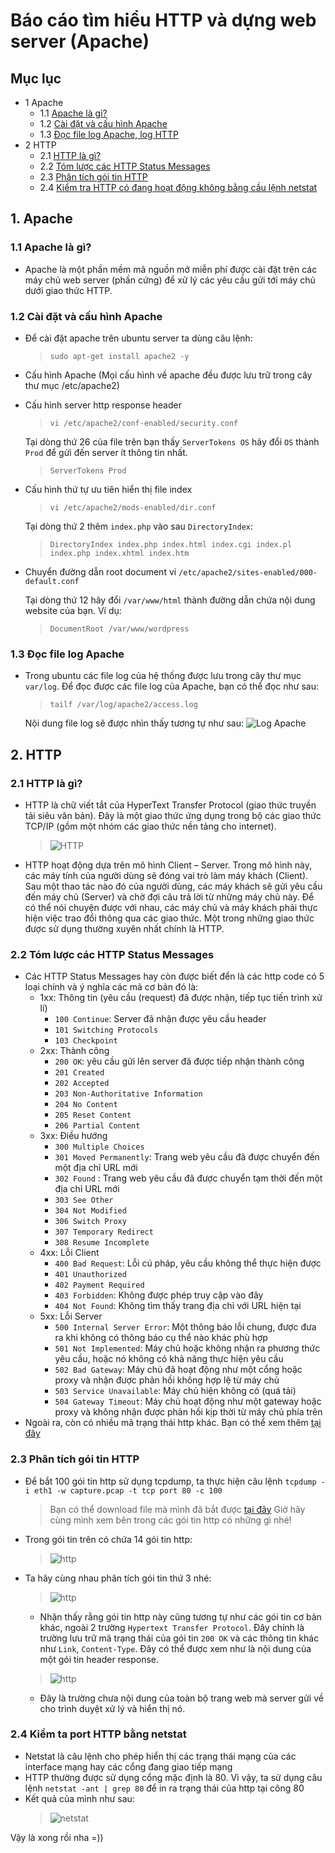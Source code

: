 # Báo cáo tìm hiểu HTTP và dựng web server (Apache)


## Mục lục
- 1 Apache
	- 1.1 [Apache là gì?](#apache)
	- 1.2 [Cài đặt và cấu hình Apache](#setupApache)
	- 1.3 [Đọc file log Apache, log HTTP](#readlog)
- 2 HTTP
	- 2.1 [HTTP là gì?](#http)
	- 2.2 [Tóm lược các HTTP Status Messages](#httpCode)
	- 2.3 [Phân tích gói tin HTTP](#httpAla)
	- 2.4 [Kiểm tra HTTP có đang hoạt động không bằng cầu lệnh netstat](#test)


## 1. Apache
### 1.1 Apache là gì?
<a name="apache"></a>
- Apache là một phần mềm mã nguồn mở miễn phí được cài đặt trên các máy chủ web server (phần cứng) để xử lý các yêu cầu gửi tới máy chủ dưới giao thức HTTP.

### 1.2 Cài đặt và cấu hình Apache
<a name="setupApache"></a>
- Để cài đặt apache trên ubuntu server ta dùng câu lệnh:
	> `sudo apt-get install apache2 -y`
- Cấu hình Apache
(Mọi cấu hình về apache đều được lưu trữ trong cây thư mục /etc/apache2)

- Cấu hình server http response header
	> `vi /etc/apache2/conf-enabled/security.conf`

	Tại dòng thứ 26 của file trên bạn thấy `ServerTokens OS` hãy đổi `OS` thành `Prod` để gửi đến server ít thông tin nhất.
	> `ServerTokens Prod`

- Cấu hình thứ tự ưu tiên hiển thị file index
	> `vi /etc/apache2/mods-enabled/dir.conf`

	Tại dòng thứ 2 thêm `index.php` vào sau `DirectoryIndex`:
	> `DirectoryIndex index.php index.html index.cgi index.pl index.php index.xhtml index.htm`

- Chuyển đường dẫn root document
	vi `/etc/apache2/sites-enabled/000-default.conf`

	Tại dòng thứ 12 hãy đổi `/var/www/html` thành đường dẫn chứa nội dung website của bạn. Ví dụ:
	> `DocumentRoot /var/www/wordpress`

### 1.3 Đọc file log Apache
<a name="readlog"></a>
- Trong ubuntu các file log của hệ thống được lưu trong cây thư mục `var/log`. Để đọc được các file log của Apache, bạn có thể đọc như sau:
    > `tailf /var/log/apache2/access.log`
	
	Nội dung file log sẽ được nhìn thấy tương tự như sau:
	![Log Apache](../Pictures/Apache&HTTP/logApache.png)
## 2. HTTP
### 2.1 HTTP là gì?
<a name="http"></a>
- HTTP là chữ viết tắt của HyperText Transfer Protocol (giao thức truyền tải siêu văn bản). Đây là một giao thức ứng dụng trong bộ các giao thức TCP/IP (gồm một nhóm các giao thức nền tảng cho internet).
	> ![HTTP](../Pictures/Apache&HTTP/http.jpg)
- HTTP hoạt động dựa trên mô hình Client – Server. Trong mô hình này, các máy tính của người dùng sẽ đóng vai trò làm máy khách (Client). Sau một thao tác nào đó của người dùng, các máy khách sẽ gửi yêu cầu đến máy chủ (Server) và chờ đợi câu trả lời từ những máy chủ này. Để có thể nói chuyện được với nhau, các máy chủ và máy khách phải thực hiện việc trao đổi thông qua các giao thức. Một trong những giao thức được sử dụng thường xuyên nhất chính là HTTP.

### 2.2 Tóm lược các HTTP Status Messages
<a name="httpCode"></a>
- Các HTTP Status Messages hay còn được biết đển là các http code có 5 loại chính và ý nghĩa các mã cơ bản đó là:
	+ 1xx: Thông tin (yêu cầu (request) đã được nhận, tiếp tục tiến trình xử lí)
		- `100 Continue`: Server đã nhận được yêu cầu header
		- `101 Switching Protocols`
		- `103 Checkpoint`
	+ 2xx: Thành công
		- `200 OK`: yêu cầu gửi lên server đã được tiếp nhận thành công
		- `201 Created`
		- `202 Accepted`
		- `203 Non-Authoritative Information`
		- `204 No Content`
		- `205 Reset Content`
		- `206 Partial Content`
	+ 3xx: Điều hướng
		- `300 Multiple Choices`
		- `301 Moved Permanently`: Trang web yêu cầu đã được chuyển đến một địa chỉ URL mới
		- `302 Found` : Trang web yêu cầu đã được chuyển tạm thời đến một địa chỉ URL mới
		- `303 See Other`
		- `304 Not Modified`
		- `306 Switch Proxy`
		- `307 Temporary Redirect`
		- `308 Resume Incomplete`
	+ 4xx: Lỗi Client
		- `400 Bad Request`: Lỗi cú pháp, yêu cầu không thể thực hiện được
		- `401 Unauthorized`
		- `402 Payment Required`
		- `403 Forbidden`: Không được phép truy cập vào đây
		- `404 Not Found`: Không tìm thấy trang địa chỉ với URL hiện tại
	+ 5xx: Lỗi Server
		- `500 Internal Server Error`: Một thông báo lỗi chung, được đưa ra khi không có thông báo cụ thể nào khác phù hợp
		- `501 Not Implemented`: Máy chủ hoặc không nhận ra phương thức yêu cầu, hoặc nó không có khả năng thực hiện yêu cầu
		- `502 Bad Gateway`: Máy chủ đã hoạt động như một cổng hoặc proxy và nhận được phản hồi không hợp lệ từ máy chủ
		- `503 Service Unavailable`: Máy chủ hiện không có (quá tải)
		- `504 Gateway Timeout`: Máy chủ hoạt động như một gateway hoặc proxy và không nhận được phản hồi kịp thời từ máy chủ phía trên
- Ngoài ra, còn có nhiều mã trạng thái http khác. Bạn có thể xem thêm [tại đây](https://www.w3schools.com/tags/ref_httpmessages.asp)

### 2.3 Phân tích gói tin HTTP
<a name="httpAla"></a>
- Để bắt 100 gói tin http sử dụng tcpdump, ta thực hiện câu lệnh `tcpdump -i eth1 -w capture.pcap -t tcp port 80 -c 100
`
	> Bạn có thể download file mà mình đã bắt được [tại đây](../Files/capture.pcap)
Giờ hãy cùng mình xem bên trong các gói tin http có những gì nhé!

- Trong gói tin trên có chứa 14 gói tin http:
	> ![http](../Pictures/Apache&HTTP/capture.png)
- Ta hãy cùng nhau phân tích gói tin thứ 3 nhé:
	> ![http](../Pictures/Apache&HTTP/header.png)
	
	+ Nhận thấy rằng gói tin http này cũng tương tự như các gói tin cơ bản khác, ngoài 2 trường `Hypertext Transfer Protocol`. Đây chính là trường lưu trữ mã trạng thái của gói tin `200 OK` và các thông tin khác như `Link`, `Content-Type`. Đây có thể được xem như là nội dung của một gói tin header response.

	> ![http](../Pictures/Apache&HTTP/body.png)

	+ Đây là trường chưa nội dung của toàn bộ trang web mà server gửi về cho trình duyệt xử lý và hiển thị nó.

### 2.4 Kiểm ta port HTTP bằng netstat
- Netstat là câu lệnh cho phép hiển thị các trạng thái mạng của các interface mạng hay các cổng đang giao tiếp mạng
- HTTP thường được sử dụng cổng mặc định là 80. Vì vậy, ta sử dụng câu lệnh `netstat -ant | grep 80` để in ra trạng thái của http tại công 80
- Kết quả của mình như sau:
	> ![netstat](../Pictures/Apache&HTTP/netstat.png)
	
Vậy là xong rồi nha =))